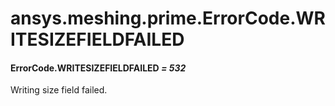 <a id="ansys-meshing-prime-errorcode-writesizefieldfailed"></a>

# ansys.meshing.prime.ErrorCode.WRITESIZEFIELDFAILED

<a id="ansys.meshing.prime.ErrorCode.WRITESIZEFIELDFAILED"></a>

#### ErrorCode.WRITESIZEFIELDFAILED *= 532*

Writing size field failed.

<!-- !! processed by numpydoc !! -->
